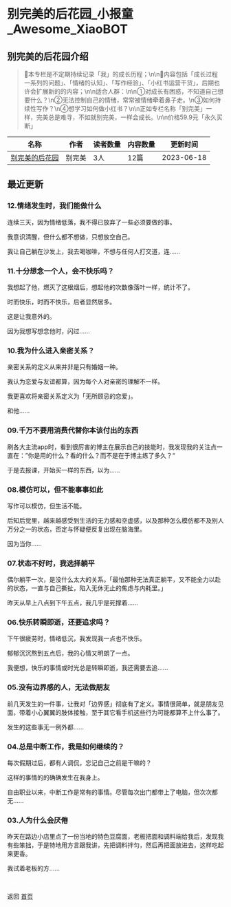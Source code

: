 # 别完美的后花园_小报童_Awesome_XiaoBOT

## 别完美的后花园介绍
> 📝本专栏是不定期持续记录「我」的成长历程；\n\n👛内容包括「成长过程一系列的问题」、「情绪的认知」、「写作经验」、「小红书运营干货」，后期也许会扩展新的的内容；\n\n适合人群：\n\n①对成长有困惑，不知道自己想要什么？\n②无法控制自己的情绪，常常被情绪牵着鼻子走。\n③如何持续性写作？\n④想学习如何做小红书？\n\n正如专栏名称「别完美」一样，完美总是难寻，不如就别完美，一样会成长。\n\n价格59.9元「永久买断」  
  


|名称|作者|读者数量|内容数量|更新时间|
|---|---|---|---|---|
|[别完美的后花园](https://xiaobot.net/p/xianian23?refer=9c3f1c95-a052-465a-9902-f6d75080262a)|别完美|3人|12篇|2023-06-18|

## 最近更新
### 12.情绪发生时，我们能做什么

连续三天，因为情绪低落，我不得已放弃了一些必须要做的事。

我意识清醒，但什么都不想做，只想放空自己。

我让自己躺在沙发上，我去喝咖啡，不想与任何人打交道，连......

### 11.十分想念一个人，会不快乐吗？

我想起了他，燃灭了这根烟后，想起他的次数像落叶一样，统计不了。

时而快乐，时而不快乐，后者显然居多。

这是让我意外的。

因为我想写想念他时，闪过......

### 10.我为什么进入亲密关系？

亲密关系的定义从来并非是只有婚姻一种。

我认为恋爱与友谊都算，因为每个人对亲密的理解不一样。

我更喜欢将亲密关系定义为「无所顾忌的恋爱」。

和他......

### 09.千万不要用消费代替你本该付出的东西

刷各大主流app时，看到很厉害的博主在展示自己的技能时，我发现我的关注点一直在：”你是用的什么？看的什么？而不是在于博主练了多久？“

于是去报课，开始买一样的东西，以为......

### 08.模仿可以，但不能事事如此

写作可以模仿，但生活不能。

后知后觉里，越来越感受到生活的无力感和空虚感，以及那种怎么模仿都不及别人万分之一的状态，否定与怀疑便反复出现在脑海里。

因为当你......

### 07.状态不好时，我选择躺平

偶尔躺平一次，是没什么太大的关系。「最怕那种无法真正躺平，又不能全力以赴的状态，一直与自己撕扯，陷入无休无止的焦虑与内耗里。」

昨天从早上八点到下午五点，我几乎是死撑着......

### 06.快乐转瞬即逝，还要追求吗？

下午很疲劳时，情绪低沉，我发现我一点也不快乐。

郁郁沉沉熬到五点后，我的心情又明朗了一点。

我便想，快乐的事情或时光总是转瞬即逝，我还需要去追......

### 05.没有边界感的人，无法做朋友

前几天发生的一件事，让我对「边界感」彻底有了定义。事情很简单，就是朋友见面，带着小心翼翼的肢体接触，至于其它看手机这些行为可能都算不上什么事了。

发生的这些事无一例外都......

### 04.总是中断工作，我是如何继续的？

每次假期过后，都有人调侃，忘记自己之前是干嘛的？

这样的事情的的确确发生在我身上。

自由职业以来，中断工作是常有的事情。尽管每次出门都带上了电脑，但次次都无......

### 03.人为什么会厌倦

昨天在路边小店里点了一份当地的特色豆腐面，老板把面和调料端给我后，发现我有些笨拙，于是特地用方言跟我讲，先把调料拌匀，然后再把面放进去，这样吃起来更香。

我试着老板的方......


<a href="https://github.com/Reno9527/awesome-xiaobot" style="color: white; text-decoration: none;">awesome-xiaobot</a>

返回 [首页](../README.md)
